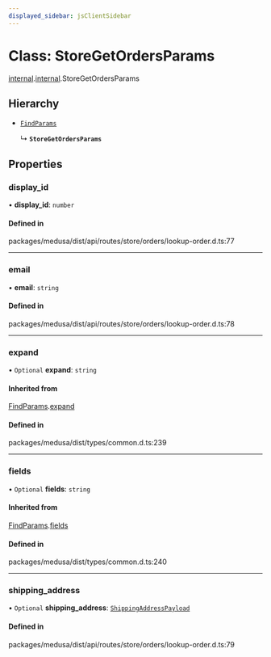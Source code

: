 ```yaml
---
displayed_sidebar: jsClientSidebar
---
```


# Class: StoreGetOrdersParams

[internal](../modules/internal-8.md).[internal](../modules/internal-8.internal.md).StoreGetOrdersParams

## Hierarchy

- [`FindParams`](internal-6.FindParams.md)

  ↳ **`StoreGetOrdersParams`**

## Properties

### display\_id

• **display\_id**: `number`

#### Defined in

packages/medusa/dist/api/routes/store/orders/lookup-order.d.ts:77

___

### email

• **email**: `string`

#### Defined in

packages/medusa/dist/api/routes/store/orders/lookup-order.d.ts:78

___

### expand

• `Optional` **expand**: `string`

#### Inherited from

[FindParams](internal-6.FindParams.md).[expand](internal-6.FindParams.md#expand)

#### Defined in

packages/medusa/dist/types/common.d.ts:239

___

### fields

• `Optional` **fields**: `string`

#### Inherited from

[FindParams](internal-6.FindParams.md).[fields](internal-6.FindParams.md#fields)

#### Defined in

packages/medusa/dist/types/common.d.ts:240

___

### shipping\_address

• `Optional` **shipping\_address**: [`ShippingAddressPayload`](internal-8.internal.ShippingAddressPayload.md)

#### Defined in

packages/medusa/dist/api/routes/store/orders/lookup-order.d.ts:79
